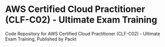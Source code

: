 


# AWS Certified Cloud Practitioner (CLF-C02) - Ultimate Exam Training
Code Repository for AWS Certified Cloud Practitioner (CLF-C02) - Ultimate Exam Training, Published by Packt
